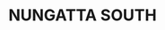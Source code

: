 ---
lastmod: '2025-04-06T06:05:20+00:00'
latitude: -37.2802828
layout: suburb
longitude: 149.4540223
postcode: '2551'
state: NSW
title: NUNGATTA SOUTH
url: /nsw/nungatta-south/
---